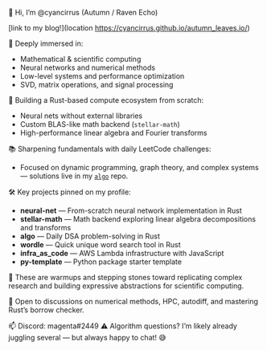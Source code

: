 👋 Hi, I’m @cyancirrus (Autumn / Raven Echo)

[link to my blog!](location https://cyancirrus.github.io/autumn_leaves.io/)

🧠 Deeply immersed in:
- Mathematical & scientific computing
- Neural networks and numerical methods
- Low-level systems and performance optimization
- SVD, matrix operations, and signal processing

🦀 Building a Rust-based compute ecosystem from scratch:
- Neural nets without external libraries
- Custom BLAS-like math backend (`stellar-math`)
- High-performance linear algebra and Fourier transforms

📚 Sharpening fundamentals with daily LeetCode challenges:  
- Focused on dynamic programming, graph theory, and complex systems — solutions live in my [`algo`](https://github.com/cyancirrus/algo/tree/main/solutions) repo.

🛠 Key projects pinned on my profile:
- **neural-net** — From-scratch neural network implementation in Rust  
- **stellar-math** — Math backend exploring linear algebra decompositions and transforms  
- **algo** — Daily DSA problem-solving in Rust  
- **wordle** — Quick unique word search tool in Rust  
- **infra_as_code** — AWS Lambda infrastructure with JavaScript  
- **py-template** — Python package starter template

🔬 These are warmups and stepping stones toward replicating complex research and building expressive abstractions for scientific computing.

💬 Open to discussions on numerical methods, HPC, autodiff, and mastering Rust’s borrow checker.

📫 Discord: magenta#2449
⚠️ Algorithm questions? I’m likely already juggling several — but always happy to chat! 😅

